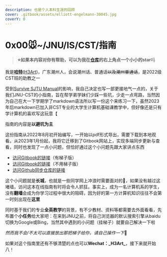```yaml
---
description: 也是个人本科生涯的回顾
cover: .gitbook/assets/elliott-engelmann-30045.jpg
coverY: 0
---
```


# 0x00🐭\~/JNU/IS/CST/指南

> **⭐**如果本内容对你有帮助，可以为我在[仓库](https://github.com/H3Art-q/Gitbook-CSTguidance)的右上角点一个**小小的star**吗

我是[**哈特**](https://h3art.cn)([H3Art](https://h3art-q.github.io/))，广东潮州人，会说潮州话、普通话~~以及潮州普通话~~，是2022级CST班的助教之一

受到[Survive SJTU Manual](https://survivesjtu.gitbook.io/survivesjtumanual/)的影响，我自己决定也写一部更接地气一点的，关于我们JNU-CST的小指南，旨在帮学弟学妹们少踩一些坑，少走一点弯路，当然因为自己在大一下学期学了markdown语法所以写一份这个来练习一下，虽然2023年后markdown已加入非CST专业的大学生计算机基础课教学中，但好像还是只有学计算机的喜欢写这玩意【

指南的内容是**以避坑为主**

这份指南从2022年8月初开始编写，一开始以pdf形式导出，需要下载到本地观看。从2023年1月份起，我将它迁移到了Gitbook网站上，实现多端同步更新与查看，同时也发现了一点小问题，但恰好通过这个小问题先跟大家讲点东西

* [访问Gitbook的链接](https://h3art.gitbook.io)（有梯子版）
* [访问Gitbook的链接](https://guidance.h3art.cn)（不用梯子版）
* [访问Github同步仓库的链接](https://github.com/H3Art-q/Gitbook-CSTguidance)

这个小问题就是**长城**，也就是一些同学网上冲浪时需要面对的🧱，如果没有越过这堵墙，访问这本在线指南有时将会令人抓狂。事实上，成为一名计算机系的学生，没有**翻墙**会成为你学习过程中很大的阻碍，因为好的第一方计算机知识往往不会第一时刻出现在**这里**

同时基于我们的专业**全英教学**的背景，有不少教材、资料等都需要去外面看看，先布置个**小任务**给大家吧：在来到JNU之前，将自己浏览器的默认搜索引擎从baidu切换为Google或Bing，当然其中遇到的小问题（挂梯子）就要自己解决一下啦

_然而我不会/不太可以直接放出那把梯子给你，请自己操作一下_🥰

如果对这个指南里还有不够清楚的点也可以**Wechat：\_H3Art\_**，接下来就开始八！
